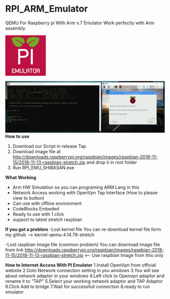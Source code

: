 
# RPI_ARM_Emulator
QEMU For Raspberry pi With Arm v.7 Emulator Work perfectly with Arm assembly

![enter image description here](https://github.com/thanatath/RPI_ARM_Emulator/blob/master/LOGO.png?raw=true)

![Screenshot.png](https://github.com/thanatath/RPI_ARM_Emulator/blob/master/Screenshot.png?raw=true)
**How to use**
1.	Download our Script in release Tap
2.	Download image file at http://downloads.raspberrypi.org/raspbian/images/raspbian-2018-11-15/2018-11-13-raspbian-stretch.zip and drop it in root folder
3. Run RPI_EMU_SHIBASAN.exe

**What Working**
 - Arm HW Simulation so you can programing ARM Lang in this 
 - Network Access working with OpenVpn Tap Interface (How to please view to button)
 - Can use with offline environment
 - CodeBlocks Embeded
 - Ready to use with 1 click
 - support to latest stretch raspbian

**If you got a problem**
-Lost kernel file
You can re-download kernel file form my github --> kernel-qemu-4.14.79-stretch

-Lost raspbian Image file (common problem)
You can download image file from link http://downloads.raspberrypi.org/raspbian/images/raspbian-2018-11-15/2018-11-13-raspbian-stretch.zip <-- Use raspbian Image from this only


 
 **How to Internet Access With PI Emulator**
	 1.Install OpenVpn from official website
	 2.Goto Network connection setting in you windows
	 3.You will see about network adaptor in your windows
	 4.Left click to Openvpn adaptor and rename it to "TAP"
	 5.Select your working network adaptor and TAP Adaptor
	 6.Click Add to bridge
	 7.Wait for successfull connection
	 8.ready to run emulator
